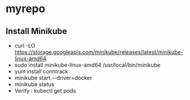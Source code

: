 # myrepo


## Install Minikube
-  curl -LO https://storage.googleapis.com/minikube/releases/latest/minikube-linux-amd64
-  sudo install minikube-linux-amd64 /usr/local/bin/minikube
-  yum install  conntrack
-  minikube start --driver=docker
-  minikube status
-  Verify :  kubectl get pods 
